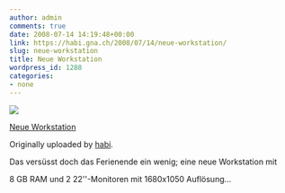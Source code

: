 ```yaml
---
author: admin
comments: true
date: 2008-07-14 14:19:48+00:00
link: https://habi.gna.ch/2008/07/14/neue-workstation/
slug: neue-workstation
title: Neue Workstation
wordpress_id: 1288
categories:
- none
---
```



 [![](https://static.flickr.com/3074/2667216663_d0cb1e8df2_m.jpg)](https://www.flickr.com/photos/habi/2667216663/)
   

 
  [Neue Workstation](https://www.flickr.com/photos/habi/2667216663/)
    

  Originally uploaded by [habi](https://www.flickr.com/people/habi/).
 



Das versüsst doch das Ferienende ein wenig; eine neue Workstation mit  

8 GB RAM und 2 22''-Monitoren mit 1680x1050 Auflösung...
  

